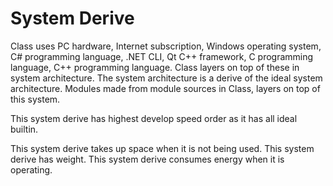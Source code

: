 # System Derive

Class uses PC hardware, Internet subscription, Windows operating system, C# programming language, .NET CLI, Qt C++ framework, 
C programming language, C++ programming language.
Class layers on top of these in system architecture.
The system architecture is a derive of the ideal system architecture.
Modules made from module sources in Class, layers on top of this system.

This system derive has highest develop speed order as it has all ideal builtin.

This system derive takes up space when it is not being used.
This system derive has weight.
This system derive consumes energy when it is operating.